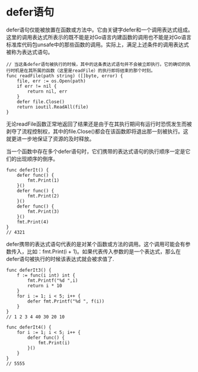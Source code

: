 # defer语句

defer语句仅能被放置在函数或方法中。它由关键字defer和一个调用表达式组成。这里的调用表达式所表示的既不能是对Go语言内建函数的调用也不能是对Go语言标准库代码包unsafe中的那些函数的调用。实际上，满足上述条件的调用表达式被称为表达式语句。
```
// 当这条defer语句被执行的时候，其中的这条表达式语句并不会被立即执行。它的确切的执行时机是在其所属的函数（这里是readFile）的执行即将结束的那个时刻。
func readFile(path string) ([]byte, error) {
    file, err := os.Open(path)
    if err != nil {
        return nil, err
    }
    defer file.Close()
    return ioutil.ReadAll(file)
}
```
无论readFile函数正常地返回了结果还是由于在其执行期间有运行时恐慌发生而被剥夺了流程控制权，其中的file.Close()都会在该函数即将退出那一刻被执行。这就更进一步地保证了资源的及时释放。

当一个函数中存在多个defer语句时，它们携带的表达式语句的执行顺序一定是它们的出现顺序的倒序。
```
func deferIt() {
    defer func() {
        fmt.Print(1)
    }()
    defer func() {
        fmt.Print(2)
    }()
    defer func() {
        fmt.Print(3)
    }()
    fmt.Print(4)
}
// 4321
```

defer携带的表达式语句代表的是对某个函数或方法的调用。这个调用可能会有参数传入，比如：fmt.Print(i + 1)。如果代表传入参数的是一个表达式，那么在defer语句被执行的时候该表达式就会被求值了.
```
func deferIt3() {
    f := func(i int) int {
        fmt.Printf("%d ",i)
        return i * 10
    }
    for i := 1; i < 5; i++ {
        defer fmt.Printf("%d ", f(i))
    }
}
// 1 2 3 4 40 30 20 10
```


```
func deferIt4() {
    for i := 1; i < 5; i++ {
        defer func() {
            fmt.Print(i)
        }()
    }
}   
// 5555
```




















